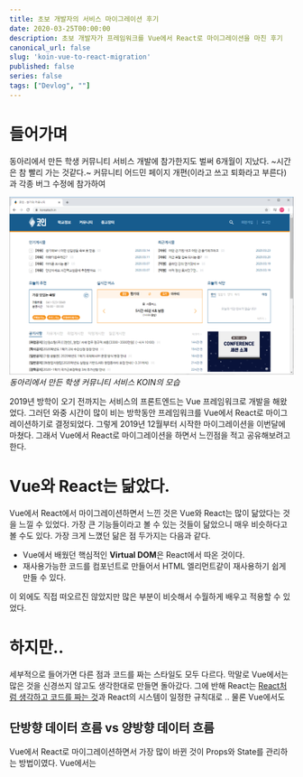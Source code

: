 ```yaml
---
title: 초보 개발자의 서비스 마이그레이션 후기
date: 2020-03-25T00:00:00
description: 초보 개발자가 프레임워크를 Vue에서 React로 마이그레이션을 마친 후기 
canonical_url: false
slug: 'koin-vue-to-react-migration'
published: false
series: false
tags: ["Devlog", ""]
---
```

# 들어가며

동아리에서 만든 학생 커뮤니티 서비스 개발에 참가한지도 벌써 6개월이 지났다. ~시간은 참 빨리 가는 것같다.~ 커뮤니티 어드민 페이지 개편(이라고 쓰고 퇴화라고 부른다)과 각종 버그 수정에 참가하여

![동아리에서 만든 학생 커뮤니티 서비스 KOIN](./images/koin-vue-to-react-migration-1.png)
_동아리에서 만든 학생 커뮤니티 서비스 KOIN의 모습_

2019년 방학이 오기 전까지는 서비스의 프론트엔드는 Vue 프레임워크로 개발을 해왔었다. 그러던 와중 시간이 많이 비는 방학동안 프레임워크를 Vue에서 React로 마이그레이션하기로 결정되었다. 그렇게 2019년 12월부터 시작한 마이그레이션을 이번달에 마쳤다. 그래서 Vue에서 React로 마이그레이션을 하면서 느낀점을 적고 공유해보려고 한다.

# Vue와 React는 닮았다.

Vue에서 React에서 마이그레이션하면서 느낀 것은 Vue와 React는 많이 닮았다는 것을 느낄 수 있었다. 가장 큰 기능들이라고 볼 수 있는 것들이 닮았으니 매우 비슷하다고 볼 수도 있다. 가장 크게 느꼈던 닮은 점 두가지는 다음과 같다.

- Vue에서 배웠던 핵심적인 **Virtual DOM**은 React에서 따온 것이다.
- 재사용가능한 코드를 컴포넌트로 만들어서 HTML 엘리먼트같이 재사용하기 쉽게 만들 수 있다.

이 외에도 직접 떠오르진 않았지만 많은 부분이 비슷해서 수월하게 배우고 적용할 수 있었다.

# 하지만..

세부적으로 들어가면 다른 점과 코드를 짜는 스타일도 모두 다르다. 막말로 Vue에서는 많은 것을 신경쓰지 않고도 생각한대로 만들면 돌아갔다.  그에 반해 React는  [React처럼 생각하고 코드를 짜는 것](https://ko.reactjs.org/docs/thinking-in-react.html)과 React의 시스템이 일정한 규칙대로 .. 물론 Vue에서도 

## 단방향 데이터 흐름 vs 양방향 데이터 흐름

Vue에서 React로 마이그레이션하면서 가장 많이 바뀐 것이 Props와 State를 관리하는 방법이였다. Vue에서는 

